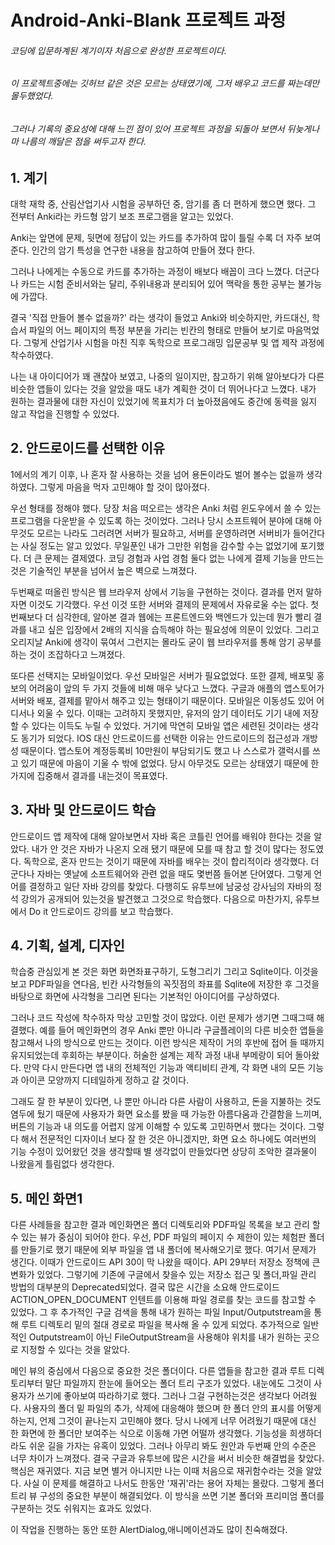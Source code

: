# Android-Anki-Blank 프로젝트 과정
###### 코딩에 입문하계된 계기이자 처음으로 완성한 프로젝트이다.
###### 이 프로젝트중에는 깃허브 같은 것은 모르는 상태였기에, 그저 배우고 코드를 짜는데만 몰두했었다.
###### 그러나 기록의 중요성에 대해 느낀 점이 있어 프로젝트 과정을 되돌아 보면서 뒤늦게나마 나름의 깨달은 점을 써두고자 한다.

## 1. 계기
대학 재학 중, 산림산업기사 시험을 공부하던 중, 암기를 좀 더 편하게 했으면 했다. 그 전부터 Anki라는 카드형 암기 보조 프로그램을 알고는 있었다.  
  
Anki는 앞면에 문제, 뒷면에 정답이 있는 카드를 추가하여 많이 틀릴 수록 더 자주 보여준다. 인간의 암기 특성을 연구한 내용을 참고하여 만들어 졌다 한다.  
  
그러나 나에게는 수동으로 카드를 추가하는 과정이 배보다 배꼽이 크다 느꼈다. 더군다나 카드는 시험 준비서와는 달리, 주위내용과 분리되어 있어 맥락을 통한 공부는 불가능에 가깝다. 
  
결국 '직접 만들어 볼수 없을까?' 라는 생각이 들었고 Anki와 비슷하지만, 카드대신, 학습서 파일의 어느 페이지의 특정 부분을 가리는 빈칸의 형태로 만들어 보기로 마음먹었다. 그렇게 산업기사 시험을 마친 직후 독학으로 프로그래밍 입문공부 및 앱 제작 과정에 착수하였다.
  
나는 내 아이디어가 꽤 괜찮아 보였고, 나중의 일이지만, 참고하기 위해 알아보다가 다른 비슷한 앱들이 있다는 것을 알았을 때도 내가 계획한 것이 더 뛰어나다고 느꼈다. 내가 원하는 결과물에 대한 자신이 있었기에 목표치가 더 높아졌음에도 중간에 동력을 잃지 않고 작업을 진행할 수 있었다.
## 2. 안드로이드를 선택한 이유
1에서의 계기 이후, 나 혼자 잘 사용하는 것을 넘어 용돈이라도 벌어 볼수는 없을까 생각하였다. 그렇게 마음을 먹자 고민해야 할 것이 많아졌다.  
  
우선 형태를 정해야 했다. 당장 처음 떠오르는 생각은 Anki 처럼 윈도우에서 쓸 수 있는 프로그램을 다운받을 수 있도록 하는 것이었다. 그러나 당시 소프트웨어 분야에 대해 아무것도 모르는 나라도 그러려면 서버가 필요하고, 서버를 운영하려면 서버비가 들어간다는 사실 정도는 알고 있었다. 무일푼인 내가 그만한 위험을 감수할 수는 없었기에 포기했다. 더 큰 문제는 결제였다. 코딩 경험과 사업 경험 둘다 없는 나에게 결제 기능을 만드는 것은 기술적인 부분을 넘어서 높은 벽으로 느껴졌다.
  
  두번째로 떠올린 방식은 웹 브라우저 상에서 기능을 구현하는 것이다. 결과를 먼저 말하자면 이것도 기각했다. 우선 이것 또한 서버와 결제의 문제에서 자유로울 수는 없다. 첫번째보다 더 심각한데, 알아본 결과 웹에는 프론트엔드와 백엔드가 있는데 뭔가 빨리 결과를 내고 싶은 입장에서 2배의 지식을 습득해야 하는 필요성에 의문이 있었다. 그리고 오리지날 Anki에 생각이 묶여서 그런지는 몰라도 굳이 웹 브라우저를 통해 암기 공부를 하는 것이 조잡하다고 느껴졌다.
  
  또다른 선택지는 모바일이었다. 우선 모바일은 서버가 필요없었다. 또한 결제, 배포및 홍보의 어려움이 앞의 두 가지 것들에 비해 매우 낮다고 느꼈다. 구글과 애플의 앱스토어가 서버와 배포, 결제를 맡아서 해주고 있는 형태이기 때문이다. 모바일은 이동성도 있어 어디서나 외울 수 있다. 이때는 고려하지 못했지만, 유저의 암기 데이터도 기기 내에 저장 할 수 있다는 이득도 누릴 수 있었다. 거기에 막연히 모바일 앱은 세련된 것이라는 생각도 동기가 되었다. IOS 대신 안드로이드를 선택한 이유는 안드로이드의 접근성과 개방성 때문이다. 앱스토어 계정등록비 10만원이 부담되기도 했고 나 스스로가 갤럭시를 쓰고 있기 때문에 마음이 기울 수 밖에 없었다. 당시 아무것도 모르는 상태였기 때문에 한가지에 집중해서 결과를 내는것이 목표였다.

## 3. 자바 및 안드로이드 학습
  안드로이드 앱 제작에 대해 알아보면서 자바 혹은 코틀린 언어를 배워야 한다는 것을 알았다. 내가 안 것은 자바가 나온지 오래 됐기 때문에 모를 때 참고 할 것이 많다는 정도였다. 독학으로, 혼자 만드는 것이기 때문에 자바를 배우는 것이 합리적이라 생각했다. 더군다나 자바는 옛날에 소프트웨어와 관련 없을 때도 몇번쯤 들어본 단어였다. 그렇게 언어를 결정하고 일단 자바 강의를 찾았다. 다행히도 유투브에 남궁성 강사님의 자바의 정석 강의가 공개되어 있는것을 발견했고 그것으로 학습했다. 다음으로 마찬가지, 유투브에서 Do it 안드로이드 강의를 보고 학습했다.

## 4. 기획, 설계, 디자인
학습중 관심있게 본 것은 화면 화면좌표구하기, 도형그리기 그리고 Sqlite이다. 이것을 보고 PDF파일을 연다음, 빈칸 사각형들의 꼭짓점의 좌표를 Sqlite에 저장한 후 그것을 바탕으로 화면에 사각형을 그리면 된다는 기본적인 아이디어를 구상하였다.
  
그러나 코드 작성에 착수하자 막상 고민할 것이 많았다. 이런 문제가 생기면 그때그때 해결했다. 예를 들어 메인화면의 경우 Anki 뿐만 아니라 구글플레이의 다른 비슷한 앱들을 참고해서 나의 방식으로 만드는 것이다. 이런 방식은 제작이 거의 후반에 접어 들 때까지 유지되었는데 후회하는 부분이다. 허술한 설계는 제작 과정 내내 부메랑이 되어 돌아왔다. 만약 다시 만든다면 앱 내의 전체적인 기능과 액티비티 관계, 각 화면 내의 모든 기능과 아이콘 모양까지 디테일하게 정하고 갈 것이다. 
  
그래도 잘 한 부분이 있다면, 나 뿐만 아니라 다른 사람이 사용하고, 돈을 지불하는 것도 염두에 뒀기 때문에 사용자가 화면 요소를 봤을 때 가능한 아름다움과 간결함을 느끼며, 버튼의 기능과 내 의도를 어렵지 않게 이해할 수 있도록 고민하면서 했다는 것이다. 그렇다 해서 전문적인 디자이너 보다 잘 한 것은 아니겠지만, 화면 요소 하나에도 여러번의 기능 수정이 있어왔던 것을 생각할때 별 생각없이 만들었다면 상당히 조악한 결과물이 나왔을게 틀림없다 생각한다.

## 5. 메인 화면1
다른 사례들을 참고한 결과 메인화면은 폴더 디렉토리와 PDF파일 목록을 보고 관리 할 수 있는 뷰가 중심이 되어야 한다. 우선, PDF 파일의 페이지 수 제한이 있는 체험판 폴더를 만들기로 했기 때문에 외부 파일을 앱 내 폴더에 복사해오기로 했다. 여기서 문제가 생긴다. 이때가 안드로이드 API 30이 막 나왔을 때이다. API 29부터 저장소 정책에 큰 변화가 있었다. 그렇기에 기존에 구글에서 찾을수 있는 저장소 접근 및 폴더,파일 관리 방법의 대부분의 Deprecated되었다. 결국 많은 시간을 소요해 안드로이드 ACTION_OPEN_DOCUMENT 인텐트를 이용해 파일 경로를 찾는 코드를 참고할 수 있었다. 그 후 추가적인 구글 검색을 통해 내가 원하는 파일 Input/Outputstream을 통해 루트 디렉토리 밑의 절대 경로로 파일을 복사해 올 수 있게 되었다. 추가적으로 일반적인 Outputstream이 아닌 FileOutputStream을 사용해야 위치를 내가 원하는 곳으로 지정할 수 있다는 것을 알았다.
  
메인 뷰의 중심에서 다음으로 중요한 것은 폴더이다. 다른 앱들을 참고한 결과 루트 디렉토리부터 말단 파일까지 한눈에 들어오는 폴더 트리 구조가 있었다. 내눈에도 그것이 사용자가 쓰기에 좋아보여 따라하기로 했다. 그러나 그걸 구현하는것은 생각보다 어려웠다. 사용자의 폴더 밑 파일의 추가, 삭제에 대응해야 했으며 한 폴더 안의 표시를 어떻게 하는지, 언제 그것이 끝나는지 고민해야 했다. 당시 나에게 너무 어려웠기 때문에 대신 한 화면에 한 폴더만 보여주는 식으로 이동해 가면 어떨까 생각했다. 기능성을 희생하더라도 쉬운 길을 가자는 유혹이 있었다. 그러나 아무리 봐도 원안과 두번째 안의 수준은 너무 차이가 느껴졌다. 결국 구글과 유투브에 많은 시간을 써서 비슷한 해결법을 찾았다. 핵심은 재귀였다. 지금 보면 별거 아니지만 나는 이때 처음으로 재귀함수라는 것을 알았다. 사실 이 문제를 해결하고 나서도 한동안 '재귀'라는 용어 자체는 몰랐다. 그렇게 폴더 트리 뷰 구성의 중요한 부분이 해결되었다. 이 방식을 쓰면 기본 폴더와 프리미엄 폴더를 구분하는 것도 쉬워지는 효과도 있었다.
  
이 작업을 진행하는 동안 또한 AlertDialog,애니메이션과도 많이 친숙해졌다.
